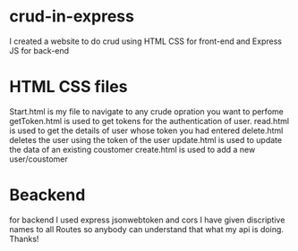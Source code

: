 # crud-in-express
I created a website to do crud using HTML CSS for front-end and Express JS for back-end 
# HTML CSS files
Start.html is my file to navigate to any crude opration you want to perfome
getToken.html is used to get tokens for the authentication of user.
read.html is used to get the details of user whose token you had entered
delete.html deletes the user using the token of the user
update.html is used to update the data of an existing coustomer 
create.html is used to add a new user/coustomer
# Beackend
for backend I used express jsonwebtoken and cors
I have given discriptive names to all Routes so anybody can understand that what my api is doing.
Thanks! 
